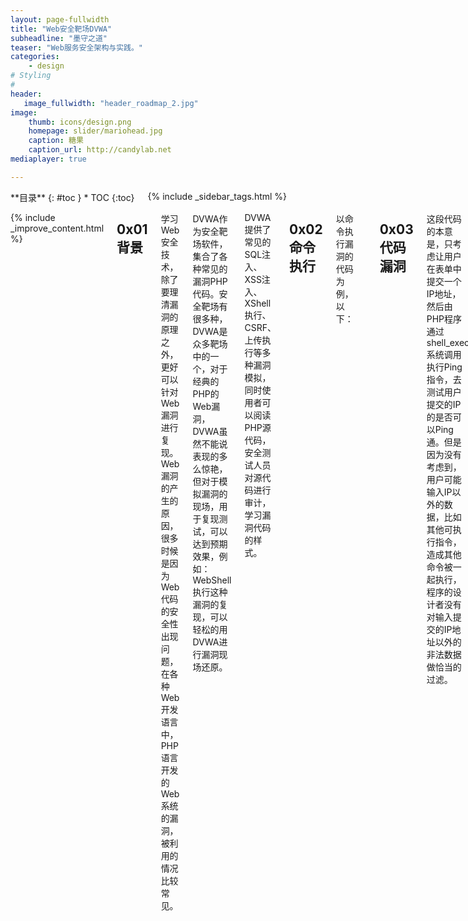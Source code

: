 ```yaml
---
layout: page-fullwidth
title: "Web安全靶场DVWA"
subheadline: "墨守之道"
teaser: "Web服务安全架构与实践。"
categories:
    - design
# Styling
#
header:
   image_fullwidth: "header_roadmap_2.jpg"
image:
    thumb: icons/design.png   
    homepage: slider/mariohead.jpg 
    caption: 糖果
    caption_url: http://candylab.net
mediaplayer: true

---
```

<!--more-->


<div class="row">
<div class="medium-4 medium-push-8 columns" markdown="1">
<div class="panel radius" markdown="1">
**目录**
{: #toc }
*  TOC
{:toc}
</div>
{% include _sidebar_tags.html %}
</div><!-- /.medium-4.columns -->


<div class="medium-8 medium-pull-4 columns" markdown="1">

{% include _improve_content.html %}

## 0x01 背景
学习Web安全技术，除了要理清漏洞的原理之外，更好可以针对Web漏洞进行复现。Web漏洞的产生的原因，很多时候是因为Web代码的安全性出现问题，在各种Web开发语言中，PHP语言开发的Web系统的漏洞，被利用的情况比较常见。


DVWA作为安全靶场软件，集合了各种常见的漏洞PHP代码。安全靶场有很多种，DVWA是众多靶场中的一个，对于经典的PHP的Web漏洞，DVWA虽然不能说表现的多么惊艳，但对于模拟漏洞的现场，用于复现测试，可以达到预期效果，例如：WebShell执行这种漏洞的复现，可以轻松的用DVWA进行漏洞现场还原。

DVWA提供了常见的SQL注入、XSS注入、XShell执行、CSRF、上传执行等多种漏洞模拟，同时使用者可以阅读PHP源代码，安全测试人员对源代码进行审计，学习漏洞代码的样式。

## 0x02 命令执行
以命令执行漏洞的代码为例，以下：


```php
<?php

if( isset( $_POST[ 'Submit' ]  ) ) {
  // Get input
  $target = $_REQUEST[ 'ip' ];

  // Determine OS and execute the ping command.
  if( stristr( php_uname( 's' ), 'Windows NT' ) ) {
    // Windows
    $cmd = shell_exec( 'ping  ' . $target );
  }
  else {
    // *nix
    $cmd = shell_exec( 'ping  -c 4 ' . $target );
  }

  // Feedback for the end user
  $html .= "<pre>{$cmd}</pre>";
}

?>
```

## 0x03 代码漏洞
这段代码的本意是，只考虑让用户在表单中提交一个IP地址，然后由PHP程序通过shell_exec系统调用执行Ping指令，去测试用户提交的IP的是否可以Ping通。但是因为没有考虑到，用户可能输入IP以外的数据，比如其他可执行指令，造成其他命令被一起执行，程序的设计者没有对输入提交的IP地址以外的非法数据做恰当的过滤。

在生产环境中如果出现了类似的情况，我们可以考虑在Web防火墙，对用户提交的表单内容，尝试做一些过滤。同时可以考虑在PHP程序执行阶段，监控shell_exec执行的其他的新的命令进程，在内存的调用栈变化信息、  观察对应生成的火焰图像，给出报警提示。

## 0x04 发现威胁的手段
在《墨守之道-Web服务安全架构与实践》这本书，就出现了以DVWA模拟漏洞执行，通过尝试在WAF系统上创建安全检测规则，拦截用户非法提交的非IP以外的参数。也同时基于OpenRest Xray的动态跟踪技术，基于云原生语言YSQL等工具，实践了如何发现PHP的命令执行漏洞在被利用时，如何获得PHP执行栈的信息、有对应的CPU火焰图的特征。

## 0x05 总结
DVWA不算很复杂的靶机项目，但足以复现典型的PHP命令执行漏洞。在命令执行漏洞之外，DVWA还提供很多其他的漏洞案例，可以提供给安全测试人员进行操作实践，漏洞代码审计学习，也可作为攻防演练的霸机环境，测试安防系统威胁发现的能力。